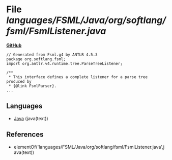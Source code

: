 # File _languages/FSML/Java/org/softlang/fsml/FsmlListener.java_
**[GitHub](https://github.com/softlang/yas/blob/master/languages/FSML/Java/org/softlang/fsml/FsmlListener.java)**
```
// Generated from Fsml.g4 by ANTLR 4.5.3
package org.softlang.fsml;
import org.antlr.v4.runtime.tree.ParseTreeListener;

/**
 * This interface defines a complete listener for a parse tree produced by
 * {@link FsmlParser}.
...
```

## Languages
* [Java](../languages/Java.md) (java(text))

## References
* elementOf('languages/FSML/Java/org/softlang/fsml/FsmlListener.java',java(text))
